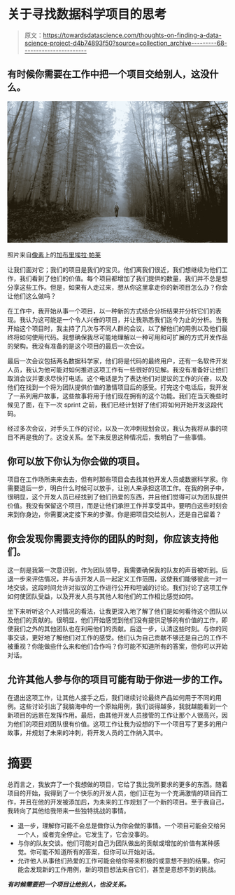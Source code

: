 # 关于寻找数据科学项目的思考

> 原文：<https://towardsdatascience.com/thoughts-on-finding-a-data-science-project-d4b74893f50?source=collection_archive---------68----------------------->

## 有时候你需要在工作中把一个项目交给别人，这没什么。

![](img/a698ff5759701f427a6690e6fc150d12.png)

照片来自[像素](https://www.pexels.com/)上的[加布里埃拉·帕莱](https://www.pexels.com/@gabriela-palai-129458)

让我们面对它；我们的项目是我们的宝贝。他们离我们很近，我们想继续为他们工作，我们看到了他们的价值。每个项目都增加了我们提供的数量，我们并不总是想分享这些工作。但是，如果有人走过来，想从你这里拿走你的新项目怎么办？你会让他们这么做吗？

在工作中，我开始从事一个项目，以一种新的方式结合分析结果并分析它们的表现。我认为这可能是一个令人兴奋的项目，并让我熟悉我们迄今为止的分析。当我开始这个项目时，我主持了几次与不同人群的会议，以了解他们的用例以及他们最终将如何使用代码。我想确保我尽可能地理解以一种可用和可扩展的方式开发作品的架构。我没有准备的是这个项目的最后一次会议。

最后一次会议包括两名数据科学家，他们将是代码的最终用户，还有一名软件开发人员，我认为他可能对如何推进这项工作有一些很好的见解。我没有准备好让他们取消会议并要求尽快打电话。这个电话是为了表达他们对提议的工作的兴奋，以及他们在找到一个将为团队提供价值的激情项目后的感受。打完这个电话后，我开发了一系列用户故事，这些故事将用于他们现在拥有的这个功能。我们在当天晚些时候见了面，在下一次 sprint 之前，我们已经计划好了他们将如何开始开发这段代码。

经过多次会议，对手头工作的讨论，以及一次冲刺规划会议，我认为我将从事的项目不再是我的了。这没关系。坐下来反思这种情况后，我明白了一些事情。

## 你可以放下你认为你会做的项目。

项目在工作场所来来去去，但有时那些项目会去找其他开发人员或数据科学家。你需要退后一步，明白什么时候可以放手，让别人来承担这项工作。在我的例子中，很明显，这个开发人员已经找到了他们热爱的东西，并且他们觉得可以为团队提供价值。我没有保留这个项目，而是让他们承担工作并享受其中。要明白这些时刻会来到你身边，你需要决定接下来的步骤。你是把项目交给别人，还是自己留着？

## 你会发现你需要支持你的团队的时刻，你应该支持他们。

这一刻是我第一次意识到，作为团队领导，我需要确保我的队友的声音被听到。后退一步来评估情况，并与该开发人员一起定义工作范围，这使我们能够彼此一对一地交谈。这段时间允许对拟议的工作进行公开和坦诚的讨论。我们讨论了这项工作如何使团队受益，以及开发人员与其他人和他们的工作相比感觉如何。

坐下来听听这个人对情况的看法，让我更深入地了解了他们是如何看待这个团队以及他们的贡献的。很明显，他们开始感觉到他们没有提供足够的有价值的工作，即使我们之外的其他团队也在利用他们的贡献。后退一步，认清这些时刻。与你的同事交谈，更好地了解他们对工作的感受。他们认为自己贡献不够还是自己的工作不被重视？你能做些什么来和他们合作吗？你可能不知道所有的答案，但你可以开始对话。

## 允许其他人参与你的项目可能有助于你进一步的工作。

在退出这项工作，让其他人接手之后，我们继续讨论最终产品如何用于不同的用例。这些讨论引出了我脑海中的一个原始用例，我们谈得越多，我就越能看到一个新项目的远景在发挥作用。最后，由其他开发人员接管的工作让那个人很高兴，因为他们的项目对团队很有价值。这项工作让我为设想的下一个项目写了更多的用户故事，并规划了未来的冲刺，将开发人员的工作纳入其中。

# 摘要

总而言之，我放弃了一个我想做的项目，它给了我比我所要求的更多的东西。随着项目的开始，我得到了一个快乐的开发人员，他们正在为一个充满激情的项目而工作，并且在他的开发被添加后，为未来的工作规划了一个新的项目。至于我自己，我转向了其他给我带来一些独特挑战的事情。

*   退一步，理解你可能不会总是做你认为你会做的事情。一个项目可能会交给另一个人，或者完全停止。它发生了，它会没事的。
*   与你的队友交谈。他们可能对自己为团队做出的贡献或增加的价值有某种感觉。你可能不知道所有的答案，但你可以开始对话。
*   允许他人从事他们热爱的工作可能会给你带来积极的或意想不到的结果。你可能会发现新的工作用例，新的项目想法来自它们，甚至是意想不到的挑战。

***有时候需要把一个项目让给别人，也没关系。***